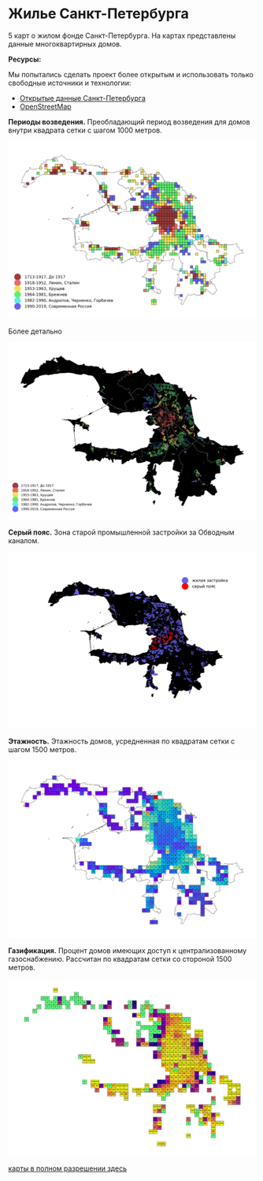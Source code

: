 # Жилье Санкт-Петербурга

5 карт о жилом фонде Санкт-Петербурга. На картах представлены данные многоквартирных домов.

__Ресурсы:__

Мы попытались сделать проект более открытым и использовать только свободные источники и технологии:
- [Открытые данные Санкт-Петербурга](https://data.gov.spb.ru/opendata/7840013199-passports_houses/)
- [OpenStreetMap](https://www.openstreetmap.org) 

__Периоды возведения.__ Преобладающий период возведения для домов внутри квадрата сетки с шагом 1000 метров.

![](imgs/building_periods_squares.png)

Более детально

![](imgs/building_periods.png)

__Серый пояс.__ Зона старой промышленной застройки за Обводным каналом.

![](imgs/grey_belt.png)

__Этажность.__ Этажность домов, усредненная по квадратам сетки с шагом 1500 метров.

![](imgs/storeys_count_squares.png)

__Газификация.__ Процент домов имеющих доступ к централизованному газоснабжению. Рассчитан по квадратам сетки со стороной 1500 метров.

![](imgs/gas_squares.png)

[карты в полном разрешении здесь](https://github.com/WGussev/StPHousing/blob/master/imgs)